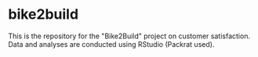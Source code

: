 # bike2build

This is the repository for the "Bike2Build" project on customer satisfaction.
Data and analyses are conducted using RStudio (Packrat used).
